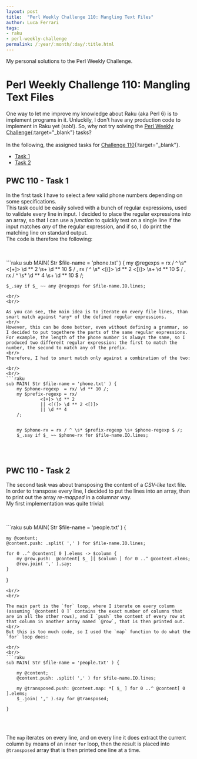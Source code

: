 ```yaml
---
layout: post
title:  "Perl Weekly Challenge 110: Mangling Text Files"
author: Luca Ferrari
tags:
- raku
- perl-weekly-challenge
permalink: /:year/:month/:day/:title.html
---
```

My personal solutions to the Perl Weekly Challenge.

# Perl Weekly Challenge 110: Mangling Text Files

One way to let me improve my knowledge about Raku (aka Perl 6) is to implement programs in it.
Unluckily, I don't have any production code to implement in Raku yet (sob!).
So, why not try solving the [Perl Weekly Challenge](https://perlweeklychallenge.org/){:target="_blank"} tasks?
<br/>
<br/>
In the following, the assigned tasks for [Challenge 110](https://perlweeklychallenge.org/blog/perl-weekly-challenge-110/){:target="_blank"}.
<br/>
- [Task 1](#task1)
- [Task 2](#task2)



<a name="task1"></a>
## PWC 110 - Task 1

In the first task I have to select a few valid phone numbers depending on some specifications.
<br/>
This task could be easily solved with a bunch of regular expressions, used to validate every line in input. I decided to place the regular expressions into an array, so that I can use a *junction* to quickly test on a single line if the input matches *any* of the regular expression, and if so, I do print the matching line on standard output.
<br/>
The code is therefore the following:

<br/>
<br/>
```raku
sub MAIN( Str $file-name = 'phone.txt' ) {
    my @regexps = rx / ^ \s* <[+]> \d ** 2 \s+ \d ** 10 $ /
                , rx / ^ \s* <[(]> \d ** 2 <[)]> \s+ \d ** 10 $ /
                , rx / ^ \s* \d ** 4 \s+ \d ** 10 $ /;

    $_.say if $_ ~~ any @regexps for $file-name.IO.lines;
```
<br/>
<br/>

As you can see, the main idea is to iterate on every file lines, than smart match against *any* of the defined regular expressions.
<br/>
However, this can be done better, even without defining a grammar, so I decided to put togethere the parts of the same regular expressions. For example, the length of the phone number is always the same, so I produced two different regular expression: the first to match the number, the second to match any of the prefix.
<br/>
Therefore, I had to smart match only against a combination of the two:

<br/>
<br/>
```raku
sub MAIN( Str $file-name = 'phone.txt' ) {
    my $phone-regexp  = rx/ \d ** 10 /;
    my $prefix-regexp = rx/
             <[+]> \d ** 2
             || <[(]> \d ** 2 <[)]>
             || \d ** 4
    /;


    my $phone-rx = rx / ^ \s* $prefix-regexp \s+ $phone-regexp $ /;
    $_.say if $_ ~~ $phone-rx for $file-name.IO.lines;

```
<br/>
<br/>




<a name="task2"></a>
## PWC 110 - Task 2
The second task was about transposing the content of a *CSV-like* text file.
<br/>
In order to transpose every line, I decided to put the lines into an array, than to print out the array *re-mapped* in a columnar way.
<br/>
My first implementation was quite trivial:


<br/>
<br/>
```raku
sub MAIN( Str $file-name = 'people.txt' ) {

    my @content;
    @content.push: .split( ',' ) for $file-name.IO.lines;

    for 0 ..^ @content[ 0 ].elems -> $column {
        my @row.push:  @content[ $_ ][ $column ] for 0 ..^ @content.elems;
        @row.join( ',' ).say;
    }
}
```
<br/>
<br/>

The main part is the `for` loop, where I iterate on every column (assuming `@content[ 0 ]` contains the exact number of columns that are in all the other rows), and I `push` the content of every row at that column in another array named `@row`, that is then printed out.
<br/>
But this is too much code, so I used the `map` function to do what the `for` loop does:

<br/>
<br/>
```raku
sub MAIN( Str $file-name = 'people.txt' ) {

    my @content;
    @content.push: .split( ',' ) for $file-name.IO.lines;

    my @transposed.push: @content.map: *[ $_ ] for 0 ..^ @content[ 0 ].elems;
    $_.join( ',' ).say for @transposed;

}
```
<br/>
<br/>

The `map` iterates on every line, and on every line it does extract the current column by means of an inner `for` loop, then the result is placed into `@transposed` array that is then printed one line at a time.
